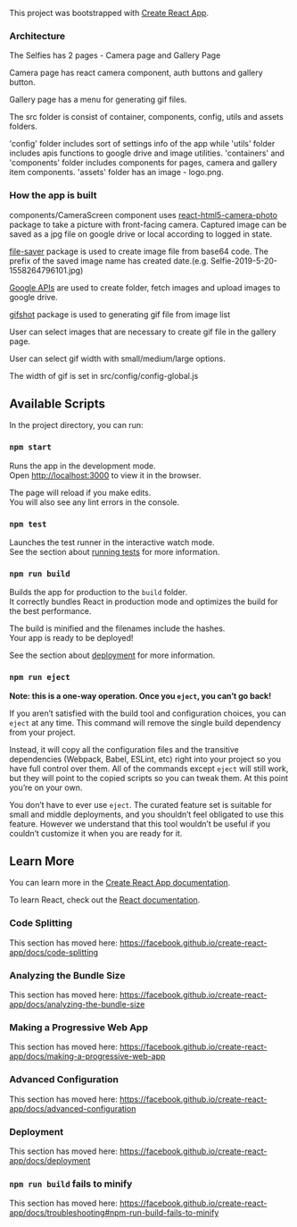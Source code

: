 This project was bootstrapped with [Create React App](https://github.com/facebook/create-react-app).

### Architecture

The Selfies has 2 pages - Camera page and Gallery Page

Camera page has react camera component, auth buttons and gallery button.

Gallery page has a menu for generating gif files.

The src folder is consist of container, components, config, utils and assets folders.

'config' folder includes sort of settings info of the app while 'utils' folder includes apis functions to google drive and image utilities. 'containers' and 'components' folder includes components for pages, camera and gallery item components. 'assets' folder has an image - logo.png.

### How the app is built

components/CameraScreen component uses [react-html5-camera-photo](https://www.npmjs.com/package/react-html5-camera-photo) package to take a picture with front-facing camera.
Captured image can be saved as a jpg file on google drive or local according to logged in state.

[file-saver](https://www.npmjs.com/package/file-saver) package is used to create image file from base64 code.
The prefix of the saved image name has created date.(e.g. Selfie-2019-5-20-1558264796101.jpg)

[Google APIs](https://developers.google.com/drive/api/v3/about-files) are used to create folder, fetch images and upload images to google drive.

[gifshot](https://www.npmjs.com/package/gifshot) package is used to generating gif file from image list

User can select images that are necessary to create gif file in the gallery page.

User can select gif width with small/medium/large options.

The width of gif is set in src/config/config-global.js

## Available Scripts

In the project directory, you can run:

### `npm start`

Runs the app in the development mode.<br>
Open [http://localhost:3000](http://localhost:3000) to view it in the browser.

The page will reload if you make edits.<br>
You will also see any lint errors in the console.

### `npm test`

Launches the test runner in the interactive watch mode.<br>
See the section about [running tests](https://facebook.github.io/create-react-app/docs/running-tests) for more information.

### `npm run build`

Builds the app for production to the `build` folder.<br>
It correctly bundles React in production mode and optimizes the build for the best performance.

The build is minified and the filenames include the hashes.<br>
Your app is ready to be deployed!

See the section about [deployment](https://facebook.github.io/create-react-app/docs/deployment) for more information.

### `npm run eject`

**Note: this is a one-way operation. Once you `eject`, you can’t go back!**

If you aren’t satisfied with the build tool and configuration choices, you can `eject` at any time. This command will remove the single build dependency from your project.

Instead, it will copy all the configuration files and the transitive dependencies (Webpack, Babel, ESLint, etc) right into your project so you have full control over them. All of the commands except `eject` will still work, but they will point to the copied scripts so you can tweak them. At this point you’re on your own.

You don’t have to ever use `eject`. The curated feature set is suitable for small and middle deployments, and you shouldn’t feel obligated to use this feature. However we understand that this tool wouldn’t be useful if you couldn’t customize it when you are ready for it.

## Learn More

You can learn more in the [Create React App documentation](https://facebook.github.io/create-react-app/docs/getting-started).

To learn React, check out the [React documentation](https://reactjs.org/).

### Code Splitting

This section has moved here: https://facebook.github.io/create-react-app/docs/code-splitting

### Analyzing the Bundle Size

This section has moved here: https://facebook.github.io/create-react-app/docs/analyzing-the-bundle-size

### Making a Progressive Web App

This section has moved here: https://facebook.github.io/create-react-app/docs/making-a-progressive-web-app

### Advanced Configuration

This section has moved here: https://facebook.github.io/create-react-app/docs/advanced-configuration

### Deployment

This section has moved here: https://facebook.github.io/create-react-app/docs/deployment

### `npm run build` fails to minify

This section has moved here: https://facebook.github.io/create-react-app/docs/troubleshooting#npm-run-build-fails-to-minify
